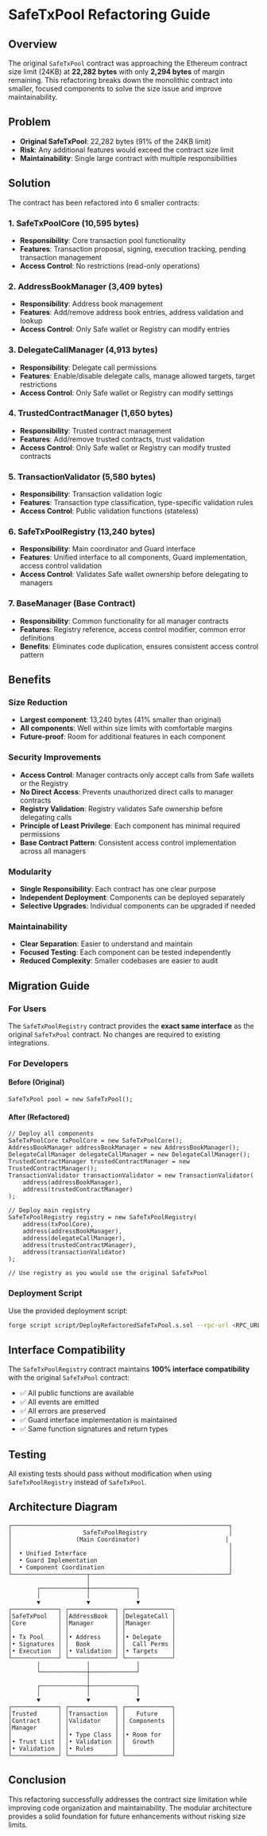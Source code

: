 # SafeTxPool Refactoring Guide

## Overview

The original `SafeTxPool` contract was approaching the Ethereum contract size limit (24KB) at **22,282 bytes** with only **2,294 bytes** of margin remaining. This refactoring breaks down the monolithic contract into smaller, focused components to solve the size issue and improve maintainability.

## Problem

- **Original SafeTxPool**: 22,282 bytes (91% of the 24KB limit)
- **Risk**: Any additional features would exceed the contract size limit
- **Maintainability**: Single large contract with multiple responsibilities

## Solution

The contract has been refactored into 6 smaller contracts:

### 1. **SafeTxPoolCore** (10,595 bytes)
- **Responsibility**: Core transaction pool functionality
- **Features**: Transaction proposal, signing, execution tracking, pending transaction management
- **Access Control**: No restrictions (read-only operations)

### 2. **AddressBookManager** (3,409 bytes)
- **Responsibility**: Address book management
- **Features**: Add/remove address book entries, address validation and lookup
- **Access Control**: Only Safe wallet or Registry can modify entries

### 3. **DelegateCallManager** (4,913 bytes)
- **Responsibility**: Delegate call permissions
- **Features**: Enable/disable delegate calls, manage allowed targets, target restrictions
- **Access Control**: Only Safe wallet or Registry can modify settings

### 4. **TrustedContractManager** (1,650 bytes)
- **Responsibility**: Trusted contract management
- **Features**: Add/remove trusted contracts, trust validation
- **Access Control**: Only Safe wallet or Registry can modify trusted contracts

### 5. **TransactionValidator** (5,580 bytes)
- **Responsibility**: Transaction validation logic
- **Features**: Transaction type classification, type-specific validation rules
- **Access Control**: Public validation functions (stateless)

### 6. **SafeTxPoolRegistry** (13,240 bytes)
- **Responsibility**: Main coordinator and Guard interface
- **Features**: Unified interface to all components, Guard implementation, access control validation
- **Access Control**: Validates Safe wallet ownership before delegating to managers

### 7. **BaseManager** (Base Contract)
- **Responsibility**: Common functionality for all manager contracts
- **Features**: Registry reference, access control modifier, common error definitions
- **Benefits**: Eliminates code duplication, ensures consistent access control pattern

## Benefits

### Size Reduction
- **Largest component**: 13,240 bytes (41% smaller than original)
- **All components**: Well within size limits with comfortable margins
- **Future-proof**: Room for additional features in each component

### Security Improvements
- **Access Control**: Manager contracts only accept calls from Safe wallets or the Registry
- **No Direct Access**: Prevents unauthorized direct calls to manager contracts
- **Registry Validation**: Registry validates Safe ownership before delegating calls
- **Principle of Least Privilege**: Each component has minimal required permissions
- **Base Contract Pattern**: Consistent access control implementation across all managers

### Modularity
- **Single Responsibility**: Each contract has one clear purpose
- **Independent Deployment**: Components can be deployed separately
- **Selective Upgrades**: Individual components can be upgraded if needed

### Maintainability
- **Clear Separation**: Easier to understand and maintain
- **Focused Testing**: Each component can be tested independently
- **Reduced Complexity**: Smaller codebases are easier to audit

## Migration Guide

### For Users
The `SafeTxPoolRegistry` contract provides the **exact same interface** as the original `SafeTxPool` contract. No changes are required to existing integrations.

### For Developers

#### Before (Original)
```solidity
SafeTxPool pool = new SafeTxPool();
```

#### After (Refactored)
```solidity
// Deploy all components
SafeTxPoolCore txPoolCore = new SafeTxPoolCore();
AddressBookManager addressBookManager = new AddressBookManager();
DelegateCallManager delegateCallManager = new DelegateCallManager();
TrustedContractManager trustedContractManager = new TrustedContractManager();
TransactionValidator transactionValidator = new TransactionValidator(
    address(addressBookManager),
    address(trustedContractManager)
);

// Deploy main registry
SafeTxPoolRegistry registry = new SafeTxPoolRegistry(
    address(txPoolCore),
    address(addressBookManager),
    address(delegateCallManager),
    address(trustedContractManager),
    address(transactionValidator)
);

// Use registry as you would use the original SafeTxPool
```

### Deployment Script
Use the provided deployment script:
```bash
forge script script/DeployRefactoredSafeTxPool.s.sol --rpc-url <RPC_URL> --broadcast
```

## Interface Compatibility

The `SafeTxPoolRegistry` contract maintains **100% interface compatibility** with the original `SafeTxPool` contract:

- ✅ All public functions are available
- ✅ All events are emitted
- ✅ All errors are preserved
- ✅ Guard interface implementation is maintained
- ✅ Same function signatures and return types

## Testing

All existing tests should pass without modification when using `SafeTxPoolRegistry` instead of `SafeTxPool`.

## Architecture Diagram

```
┌─────────────────────────────────────────────────────────────┐
│                    SafeTxPoolRegistry                       │
│                  (Main Coordinator)                        │
│                                                             │
│  • Unified Interface                                        │
│  • Guard Implementation                                     │
│  • Component Coordination                                   │
└─────────────────────┬───────────────────────────────────────┘
                      │
        ┌─────────────┼─────────────┐
        │             │             │
        ▼             ▼             ▼
┌─────────────┐ ┌─────────────┐ ┌─────────────┐
│SafeTxPool   │ │AddressBook  │ │DelegateCall │
│Core         │ │Manager      │ │Manager      │
│             │ │             │ │             │
│• Tx Pool    │ │• Address    │ │• Delegate   │
│• Signatures │ │  Book       │ │  Call Perms │
│• Execution  │ │• Validation │ │• Targets    │
└─────────────┘ └─────────────┘ └─────────────┘
        │             │             │
        └─────────────┼─────────────┘
                      │
        ┌─────────────┼─────────────┐
        │             │             │
        ▼             ▼             ▼
┌─────────────┐ ┌─────────────┐ ┌─────────────┐
│Trusted      │ │Transaction  │ │   Future    │
│Contract     │ │Validator    │ │ Components  │
│Manager      │ │             │ │             │
│             │ │• Type Class │ │• Room for   │
│• Trust List │ │• Validation │ │  Growth     │
│• Validation │ │• Rules      │ │             │
└─────────────┘ └─────────────┘ └─────────────┘
```

## Conclusion

This refactoring successfully addresses the contract size limitation while improving code organization and maintainability. The modular architecture provides a solid foundation for future enhancements without risking size limits.
